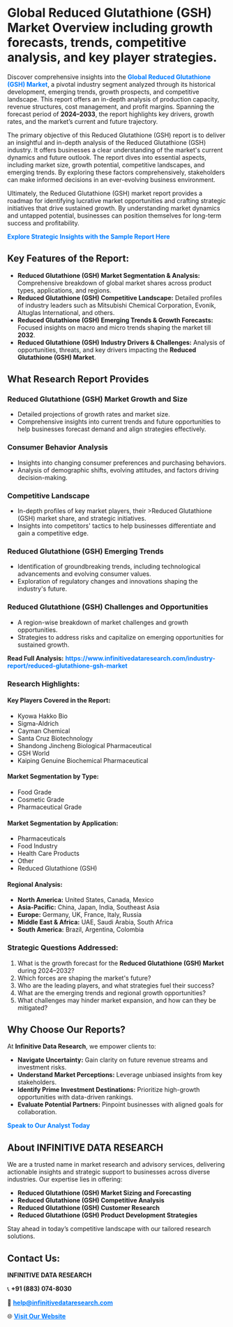 <h1>Global Reduced Glutathione (GSH) Market Overview including growth forecasts, trends, competitive analysis, and key player strategies.</h1>
<p>
Discover comprehensive insights into the 
<a href="https://www.infinitivedataresearch.com/industry-report/reduced-glutathione-gsh-market" rel="dofollow" style="color: #007BFF; text-decoration: none;"><strong>Global Reduced Glutathione (GSH) Market</strong></a>, a pivotal industry segment analyzed through its historical development, emerging trends, growth prospects, and competitive landscape. This report offers an in-depth analysis of production capacity, revenue structures, cost management, and profit margins. Spanning the forecast period of <strong>2024–2033</strong>, the report highlights key drivers, growth rates, and the market’s current and future trajectory.
</p>
<p>
The primary objective of this Reduced Glutathione (GSH) report is to deliver an insightful and in-depth analysis of the Reduced Glutathione (GSH) industry. It offers businesses a clear understanding of the market's current dynamics and future outlook. The report dives into essential aspects, including market size, growth potential, competitive landscapes, and emerging trends. By exploring these factors comprehensively, stakeholders can make informed decisions in an ever-evolving business environment.
</p>
<p>
Ultimately, the Reduced Glutathione (GSH) market report provides a roadmap for identifying lucrative market opportunities and crafting strategic initiatives that drive sustained growth. By understanding market dynamics and untapped potential, businesses can position themselves for long-term success and profitability.
</p>
<p>
<a href="https://www.infinitivedataresearch.com/request-sample/reportId=104104" style="color: #007BFF; text-decoration: none;"><strong>Explore Strategic Insights with the Sample Report Here</strong></a>
</p>

<h2>Key Features of the Report:</h2>
<ul>
<li><strong>Reduced Glutathione (GSH) Market Segmentation & Analysis:</strong> Comprehensive breakdown of global market shares across product types, applications, and regions.</li>
<li><strong>Reduced Glutathione (GSH) Competitive Landscape:</strong> Detailed profiles of industry leaders such as Mitsubishi Chemical Corporation, Evonik, Altuglas International, and others.</li>
<li><strong>Reduced Glutathione (GSH) Emerging Trends & Growth Forecasts:</strong> Focused insights on macro and micro trends shaping the market till <strong>2032</strong>.</li>
<li><strong>Reduced Glutathione (GSH) Industry Drivers & Challenges:</strong> Analysis of opportunities, threats, and key drivers impacting the <strong>Reduced Glutathione (GSH) Market</strong>.</li>
</ul>

<h2>What Research Report Provides</h2>
<h3>Reduced Glutathione (GSH) Market Growth and Size</h3>
<ul>
<li>Detailed projections of growth rates and market size.</li>
<li>Comprehensive insights into current trends and future opportunities to help businesses forecast demand and align strategies effectively.</li>
</ul>

<h3>Consumer Behavior Analysis</h3>
<ul>
<li>Insights into changing consumer preferences and purchasing behaviors.</li>
<li>Analysis of demographic shifts, evolving attitudes, and factors driving decision-making.</li>
</ul>

<h3>Competitive Landscape</h3>
<ul>
<li>In-depth profiles of key market players, their >Reduced Glutathione (GSH) market share, and strategic initiatives.</li>
<li>Insights into competitors' tactics to help businesses differentiate and gain a competitive edge.</li>
</ul>

<h3>Reduced Glutathione (GSH) Emerging Trends</h3>
<ul>
<li>Identification of groundbreaking trends, including technological advancements and evolving consumer values.</li>
<li>Exploration of regulatory changes and innovations shaping the industry's future.</li>
</ul>

<h3>Reduced Glutathione (GSH) Challenges and Opportunities</h3>
<ul>
<li>A region-wise breakdown of market challenges and growth opportunities.</li>
<li>Strategies to address risks and capitalize on emerging opportunities for sustained growth.</li>
</ul>
<p><strong>Read Full Analysis:</strong> <a href="https://www.infinitivedataresearch.com/industry-report/reduced-glutathione-gsh-market" rel="dofollow" style="color: #007BFF; text-decoration: none;"><strong>https://www.infinitivedataresearch.com/industry-report/reduced-glutathione-gsh-market</strong></a></p>
<h3>Research Highlights:</h3>
<h4>Key Players Covered in the Report:</h4>
<ul><li>Kyowa Hakko Bio</li><li>Sigma-Aldrich</li><li>Cayman Chemical</li><li>Santa Cruz Biotechnology</li><li>Shandong Jincheng Biological Pharmaceutical</li><li>GSH World</li><li>Kaiping Genuine Biochemical Pharmaceutical</li></ul>
<h4>Market Segmentation by Type:</h4>
<ul><li>Food Grade</li><li>Cosmetic Grade</li><li>Pharmaceutical Grade</li></ul>
<h4>Market Segmentation by Application:</h4>
<ul><li>Pharmaceuticals</li><li>Food Industry</li><li>Health Care Products</li><li>Other</li><li>Reduced Glutathione (GSH)</li></ul>

<h4>Regional Analysis:</h4>
<ul>
<li><strong>North America:</strong> United States, Canada, Mexico</li>
<li><strong>Asia-Pacific:</strong> China, Japan, India, Southeast Asia</li>
<li><strong>Europe:</strong> Germany, UK, France, Italy, Russia</li>
<li><strong>Middle East & Africa:</strong> UAE, Saudi Arabia, South Africa</li>
<li><strong>South America:</strong> Brazil, Argentina, Colombia</li>
</ul>

<h3>Strategic Questions Addressed:</h3>
<ol>
<li>What is the growth forecast for the <strong>Reduced Glutathione (GSH) Market</strong> during 2024–2032?</li>
<li>Which forces are shaping the market's future?</li>
<li>Who are the leading players, and what strategies fuel their success?</li>
<li>What are the emerging trends and regional growth opportunities?</li>
<li>What challenges may hinder market expansion, and how can they be mitigated?</li>
</ol>

<h2>Why Choose Our Reports?</h2>
<p>At <strong>Infinitive Data Research</strong>, we empower clients to:</p>
<ul>
<li><strong>Navigate Uncertainty:</strong> Gain clarity on future revenue streams and investment risks.</li>
<li><strong>Understand Market Perceptions:</strong> Leverage unbiased insights from key stakeholders.</li>
<li><strong>Identify Prime Investment Destinations:</strong> Prioritize high-growth opportunities with data-driven rankings.</li>
<li><strong>Evaluate Potential Partners:</strong> Pinpoint businesses with aligned goals for collaboration.</li>
</ul>
<p><a href="https://www.infinitivedataresearch.com/industry-report/reduced-glutathione-gsh-market" rel="dofollow" style="color: #007BFF; text-decoration: none;"><strong>Speak to Our Analyst Today</strong></a></p>

<h2>About INFINITIVE DATA RESEARCH</h2>
<p>We are a trusted name in market research and advisory services, delivering actionable insights and strategic support to businesses across diverse industries. Our expertise lies in offering:</p>
<ul>
<li><strong>Reduced Glutathione (GSH) Market Sizing and Forecasting</strong></li>
<li><strong>Reduced Glutathione (GSH) Competitive Analysis</strong></li>
<li><strong>Reduced Glutathione (GSH) Customer Research</strong></li>
<li><strong>Reduced Glutathione (GSH) Product Development Strategies</strong></li>
</ul>
<p>Stay ahead in today’s competitive landscape with our tailored research solutions.</p>

<h2>Contact Us:</h2>
<p><strong>INFINITIVE DATA RESEARCH</strong></p>
<p>📞 <strong>+91 (883) 074-8030</strong></p>
<p>📧 <strong><a href="mailto:help@infinitivedataresearch.com" style="color: #007BFF;">help@infinitivedataresearch.com</a></strong></p>
<p>🌐 <strong><a href="https://www.infinitivedataresearch.com" rel="dofollow" style="color: #007BFF;">Visit Our Website</a></strong></p>